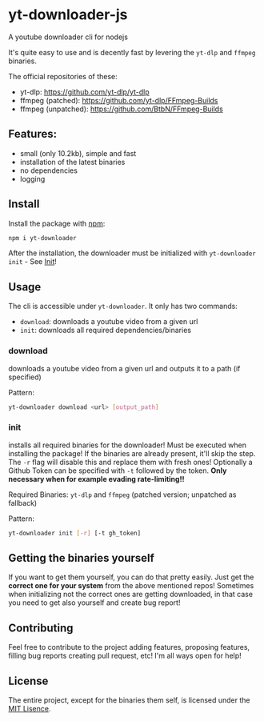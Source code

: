 # yt-downloader-js

A youtube downloader cli for nodejs

It's quite easy to use and is decently fast by levering the `yt-dlp` and `ffmpeg` binaries.

The official repositories of these:

- yt-dlp: https://github.com/yt-dlp/yt-dlp
- ffmpeg (patched): https://github.com/yt-dlp/FFmpeg-Builds
- ffmpeg (unpatched): https://github.com/BtbN/FFmpeg-Builds

## Features:

- small (only 10.2kb), simple and fast
- installation of the latest binaries
- no dependencies
- logging

## Install

Install the package with [npm](https://www.npmjs.com/):

```bash
npm i yt-downloader
```

After the installation, the downloader must be initialized with `yt-downloader init` - See [Init](#init)!

## Usage

The cli is accessible under `yt-downloader`. It only has two commands:

- `download`: downloads a youtube video from a given url
- `init`: downloads all required dependencies/binaries

### download

downloads a youtube video from a given url and outputs it to a path (if specified)

Pattern:

```bash
yt-downloader download <url> [output_path]
```

### init

installs all required binaries for the downloader! Must be executed when installing the package!
If the binaries are already present, it'll skip the step. The `-r` flag will disable this and replace them with fresh ones!
Optionally a Github Token can be specified with `-t` followed by the token. **Only necessary when for example evading rate-limiting!!**

Required Binaries: `yt-dlp` and `ffmpeg` (patched version; unpatched as fallback)

Pattern:

```bash
yt-downloader init [-r] [-t gh_token]
```

## Getting the binaries yourself

If you want to get them yourself, you can do that pretty easily. Just get the **correct one for your system** from the above mentioned repos!
Sometimes when initializing not the correct ones are getting downloaded, in that case you need to get also yourself and create bug report!

## Contributing

Feel free to contribute to the project adding features, proposing features, filling bug reports creating pull request, etc!
I'm all ways open for help!

## License

The entire project, except for the binaries them self, is licensed under the [MIT Lisence](./LICENSE).
